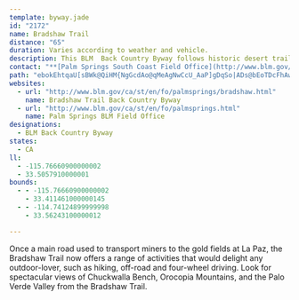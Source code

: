```yaml
---
template: byway.jade
id: "2172"
name: Bradshaw Trail
distance: "65"
duration: Varies according to weather and vehicle.
description: This BLM  Back Country Byway follows historic desert trails steeped in western lore and showcasing spectacular scenery.
contact: "**[Palm Springs South Coast Field Office](http://www.blm.gov/ca/palmsprings)**  \r\n\r\n760-251-4800, 760-251-4899 (Fax)"
path: "ebokEhtqaU[sBWk@QiHM{NgGcdAo@qMeAgNwCcU_AaP]gDqSo|ADs@bEoTDcFhAwTEwByB{Ew@gCK_CJsDKaHRyGbDwMh@yJ`@_EB}EsA_L_BcIwF}U}B}IyDwU}@gBQyAIaHqEc[i@{ByBmNiFkQcBsGw@{Gk@kJ]{JaAcGoAgEaDeGmH{QoCwF}IgPkCsD}@}@yCuBmBkBmJiKgDyBgI{NgEaC}FgEmCwAk@m@wGwN}BeGy@{D[yCIyENyFEoBgAaEcDyOe@y@wEmGuNeYcCgDyA_DcDyFo@uAiA}EqHkQaGuSsBgEsCgEi@sByAyDy@mDkDoIm@}Cm@iBcI_QqHkV}AiEkIw\\QmBi@qCcDgKwCiFuAqB}CoGwC_J{CsImAiCaEgGe@mAlC_CtAk@XWlBcEt@kCnCuEpBaGTeB^}@rBaCh@eAn@gBhAoGr@kHEo@Ok@m@_AaIsJe@{@Ie@YeC[oFV}EAiATwCEe@m@gBUmBBg@Te@lBmCXy@dAkBx@_Cr@iE`@kEv@mC`@eCv@{@dDsB`@_@lEoGdAkCvCsC`@WfAGbAy@t@_@lDqD~@o@hCgCjG}DzAs@fCmBbCsCZq@r@uCbB_CvFgEnDeD`Am@rGgCfCg@j@WrAmAt@cAzGoGlDyFxAcDhAeB~CyC`D{BxFcHx@g@`Ey@hA_@bA{@x@kAxAmAxHeElAgDhBsC|AgExEmG|BsBnBgC|BgGlAkJbCqKhDiRtAeGViFDkHOmCg@cE{Cu^yA}Jm@eDm@aBa@eD?mALqB[{B]yGCuDO_E_@sEi@mD]mF_@aDEsBcAgPHmDi@oJ_@_DUuL?aLMgC?eFY{PB{Dg@uNLaHm@cLEoQLkAb@qAPuABsJn@yDt@uH?mFb@uFBeJZiERyFx@yG@oCXwCH{CZmDNkFb@gCxD{a@a@sCDcAf@_C~BiJNsA`AyEpA{EhBoJNqAEaAd@_CbB_FrAsCZgAo@gDEwBP{BNk@dEcJ~DyFh@aAHkCZyC|@mChAeCxAmG|@aGhA{DnB{CnA_D|@iAJi@EqAeAeCCmFi@gCO{Db@eFnCgEb@kAh@{BZyBzEoIx@wBhBcBZq@vCmIhDgI|DoG~CuIrKiTxBeGx@uAdBsHvAqBnBiFNq@B{CDi@x@}BX_C^_B`CuGGuMFeDJsBx@{EZu@`A[t@s@Zm@n@oBvBiBP_@P_C@eDJu@MgFFkAnAyG\\mAxDsFX_AHu@TeGXaEu@gE@sA\\e@tAWhAy@b@s@hBsEXsA^{JUyDAcDTyAv@_Dp@qETwKdA_CF_ACaBc@cEo@uCOaAGgDaAiFy@mWHyC~A{PR{@nA_E~@yDjAkCFy@BuEzBoNpAgJnAaGXsBh@gBj@kAb@qDJa@^aApAoBTy@x@kHXqGDuEHg@d@oAbAkIXwAJaERc@hBuBx@gEHsAHwDpA{FLmASyBAeCmAsGHm@X[dB_@l@_@~BmErCmEh@_B|AaDNc@n@sF|BqHZkDXoFn@yDfBqE^oBp@_ChFaNx@gBfCyD`BmElCeEdB}Fx@qBrCmD|G}K|@_F^qAvDoIhByBhCmFr@eA~AgBlAgDn@mAhDeD~BaHlAeFnAcBfA}B~AsBhAaCd@s@lDwD`IoLhBaCbDqDjFaMxDcE|CaE|EsEhCeDlAeAbDmBrCoCxC_CvCyEdBmA|AgC|BeCnD}ClEgCxAyCvFoIxAkCtIiHhCkDrJuEv@MrBFrBq@^A~C|@lAN`H^d@YvA_Bz@e@bBcBhEmDvAkC|AaBn@qAf@eCzBcO|EmI~BaDxDoKxA}CpCyDpDiDbDgGbGmF|D_GdEaFVg@l@cCjAaDx@gDhCgHlDsIXa@`@]`Bg@n@a@r@eBh@gB~@cAJ[Nw@BoFIw@KUaF{J_BkC_CkDoGoG}AqB{@uBy@_FIuAReCTsADgDKw@o@iAMq@EkCoAeAs@UyAyA}G{EYc@_AgDCmDOsBBy@N_A|EoRT_@lDyCj@u@p@eAhAkDj@mAbBuCxBqCbC{E|CsDn@eA|A{DxByHNaDNw@r@{D~@uDFkCZaFNw@~@eCNiEHc@hA{BTaBHsBs@yGBgAdAgGRqF^{Ci@uG@aIl@sJ|AmKdA{EL_BTcKEgEDeB`Kkf@vH}Vd@aCFcAg@wIyAaFbDeF\\aAd@mBpEgXxAoHxByF^mA~@yEbAyCRyAZwIKkIDmAhFk[Bq@Ia@c@e@eD{BYk@^gLn@gMr@kQHiTDqBbAaNIoMZaJ|@}Fh@wBbAyBx@yCdA}JbAqFrBeUzBcP|AyNr@uDh@eElCy]z@iGRqGrCsa@o@{P^{IDgDEmAy@gHImBNkAXe@nCsHh@aDIaCBqAX{C^qBIsA_@_@Ia@HuHKc@y@{Am@e@cD_AmBYsBs@oOkI}FiEUs@Ek@x@yG@{DK{BO]eAy@g@m@qDgI{BaRUaAwDyBk`@oW_AeA]m@oDsIm@{C_@uGi@mCKcBIoGg@{G{@uSm@gGu@_FoAaFo@sDMuFkAkCc@yAqJkVsFaQgCiJiCgHg@wBAoCO}@sAuFwB{Gk@sDwByJyGcRoAoGaDmIiEcIy@}BmAuEu@aGs@yD_CaHiBeGQuB\\yEc@{Bq@wB}DaJkBgDo@yCIaBa@eBgEmHqF{HyEmFmDgFu@y@mD_Ci@k@m@gAmFqR_BeIcBoIcBoTmFgR[sASsCiCuFgEyHi@oAeA_FYmDwGuLe@yAQkA_AgMkAiGcBmHoA{GeEcXsFkWk@sBi@_BkIoPo@q@]MsG_B_Aa@o@k@qDmFUs@_AmGsBkFmBwGyCyGsAyDUyFWaD_A{H[{BcAkD_ByGMu@KwDY{@aAeB{F{FyAkAoCaEoAqDg@}BwAkJiBaKsEkTqDuRoAyEO{A}AsIiFsd@}B{No@yFiAqMOmAcBmHUyB]kFkCwV]_AiAuAgCkI{D_SwGw^gE{RYuB_@yGSyA[s@c@q@cD{BKs@DkB`@kDFaBIoEoIo^_CuIeAyBsByBcA_B_AiDcBuIsBmGU_BHeBYgCi@_DaDyMiCcJsEuKoAgFwBwDi@mAOwHo@kBiA_C?m@lAgGJwA?yA[_BgBwCOiAKiC?yERoIe@wDGmCHyAdAiHh@wBH_AFgCP[z@}@nBkCf@wCh@wAb@YZw@r@aDhAsCn@gJNaJNuAc@aCHi@j@uA\\yD|@aHZyDbBeIb@_Ad@a@Xu@h@[`AMp@e@Zu@Hm@i@yD\\yCYgFJeBnAkEbAmAlAuEHyAEy@t@uEZqEr@eD@g@WgAYI}ABYSQ_@I_ADeAEaAOw@wA{BQq@Gk@XyBpBiH^eChA}Rp@yFbBuKlAoG^eDbAwUn@sChAuH|C_LTsEHkKuAyIMmEDaCu@gIDcBL_ADmAi@eAU{BJkBdA{Ep@sEN{G^qBFoBWuM?{NFoDl@aKBqMKuF[gG_AoM[{HS{ODqDEiC_@kCc@yAQuASkB?_D?iIh@oIJsDl@{XO}HJ}B~@iI\\kJOmGc@{FNgDUmBUmA_@_Fs@gEcA{@gGkD"
websites: 
  - url: "http://www.blm.gov/ca/st/en/fo/palmsprings/bradshaw.html"
    name: Bradshaw Trail Back Country Byway
  - url: "http://www.blm.gov/ca/st/en/fo/palmsprings.html"
    name: Palm Springs BLM Field Office
designations: 
  - BLM Back Country Byway
states: 
  - CA
ll: 
  - -115.76660900000002
  - 33.5057910000001
bounds: 
  - - -115.76660900000002
    - 33.411461000000145
  - - -114.74124899999998
    - 33.56243100000012

---
```


Once a main road used to transport miners to the gold fields at La Paz, the Bradshaw Trail now offers a range of activities that would delight any outdoor-lover, such as hiking, off-road and four-wheel driving. Look for spectacular views of Chuckwalla Bench, Orocopia Mountains, and the Palo Verde Valley from the Bradshaw Trail.